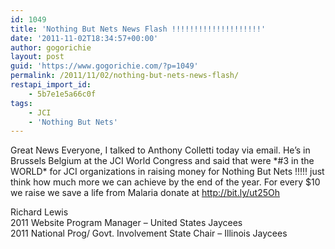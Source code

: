 ```yaml
---
id: 1049
title: 'Nothing But Nets News Flash !!!!!!!!!!!!!!!!!!!!'
date: '2011-11-02T18:34:57+00:00'
author: gogorichie
layout: post
guid: 'https://www.gogorichie.com/?p=1049'
permalink: /2011/11/02/nothing-but-nets-news-flash/
restapi_import_id:
    - 5b7e1e5a66c0f
tags:
    - JCI
    - 'Nothing But Nets'
---
```


Great News Everyone, I talked to Anthony Colletti today via email. He’s in Brussels Belgium at the JCI World Congress and said that were \*#3 in the  
WORLD\* for JCI organizations in raising money for Nothing But Nets !!!!! just think how much more we can achieve by the end of the year. For every $10 we raise we save a life from Malaria donate at <http://bit.ly/ut25Oh>

Richard Lewis  
2011 Website Program Manager – United States Jaycees  
2011 National Prog/ Govt. Involvement State Chair – Illinois Jaycees